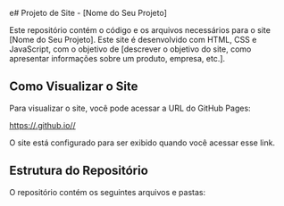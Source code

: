 e# Projeto de Site - [Nome do Seu Projeto]

Este repositório contém o código e os arquivos necessários para o site [Nome do Seu Projeto]. Este site é desenvolvido com HTML, CSS e JavaScript, com o objetivo de [descrever o objetivo do site, como apresentar informações sobre um produto, empresa, etc.].

## Como Visualizar o Site

Para visualizar o site, você pode acessar a URL do GitHub Pages:

[https://<seu-usuario>.github.io/<nome-do-repositorio>/](https://<seu-usuario>.github.io/<nome-do-repositorio>/)

O site está configurado para ser exibido quando você acessar esse link.

## Estrutura do Repositório

O repositório contém os seguintes arquivos e pastas:

